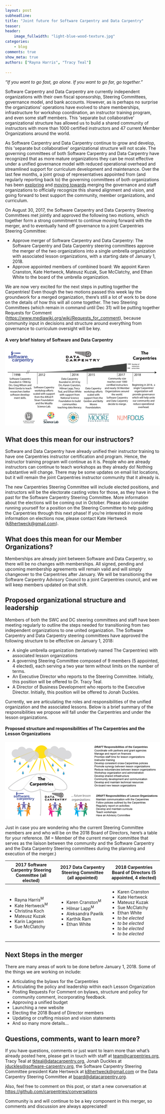 ```yaml
---
layout: post
subheadline:
title: "Joint future for Software Carpentry and Data Carpentry"
teaser:
header:
    image_fullwidth: "light-blue-wood-texture.jpg"
categories:
    - blog
comments: true
show_meta: true
authors: ["Rayna Harris", "Tracy Teal"]

---
```


*“If you want to go fast, go alone. If you want to go far, go together.”*

Software Carpentry and Data Carpentry are currently independent organizations with their own fiscal sponsorship, Steering Committees, governance model, and bank accounts. However, as is perhaps no surprise the organizations' operations have evolved to share memberships, infrastructure for workshop coordination, an instructor training program, and even some staff members. This 'separate but collaborative' organizational structure has allowed us to build a shared community of instructors with more than 1000 certified instructors and 47 current Member Organizations around the world.

As Software Carpentry and Data Carpentry continue to grow and develop, this 'separate but collaborative' organizational structure will not scale. The governing committees of both Software Carpentry and Data Carpentry have recognized that as more mature organizations they can be most effective under a unified governance model with reduced operational overhead and streamlined support for curriculum development and maintenance. Over the last few months, a joint group of representatives appointed from (and regularly reporting back to) the governing committees of both organizations has been [exploring](http://www.datacarpentry.org/blog/merger/) and [moving towards](http://www.datacarpentry.org/blog/mergermotions/) merging the governance and staff organizations to officially recognize this shared alignment and vision, and going forward to best support the community, member organizations, and curriculum. 

On August 30, 2017, the Software Carpentry and Data Carpentry Steering Committees met jointly and approved the following two motions, which together form a strong commitment to continue moving forward with the merger, and to eventually hand off governance to a joint Carpentries Steering Committee:
- Approve merger of Software Carpentry and Data Carpentry: The Software Carpentry and Data Carpentry steering committees approve the merger of the two organizations into a single umbrella organization with associated lesson organizations, with a starting date of January 1, 2018.
- Approve appointed members of combined board: We appoint Karen Cranston, Kate Hertweck, Mateusz Kuzak, Sue McClatchy, and Ethan White to the board of the umbrella organization.

We are now very excited for the next steps in putting together the Carpentries! Even though the two motions passed this week lay the groundwork for a merged organization, there’s still a lot of work to be done on the details of how this will all come together. The two Steering Committees (which remain in command until Dec 31) will be putting together Requests for Comment (https://www.mediawiki.org/wiki/Requests_for_comment), because community input in decisions and structure around everything from governance to curriculum oversight will be key.

#### A very brief history of Software and Data Carpentry

![History](/images/SWCDChistory.png "Milestones in the history of Software Carpentry and Data Carpentry")

## What does this mean for our instructors?

Software and Data Carpentry have already unified their instructor training to have one Carpentries instructor certification and program. Hence, the instructor training program will continue as it is. People who are already instructors can continue to teach workshops as they already do! Nothing substantive will change. There may be some updates on email list locations, but it will remain the joint Carpentries instructor community that it already is. 

The new Carpentries Steering Committee will include elected positions, and instructors will be the electorate casting votes for those, as they have in the past for the Software Carpentry Steering Committee. More information about the elections will be coming out in October. Please also consider running yourself for a position on the Steering Committee to help guiding the Carpentries through this next phase! If you’re interested in more information on elections now, please contact Kate Hertweck (k8hertweck@gmail.com).

## What does this mean for our Member Organizations?

Memberships are already joint between Software and Data Carpentry, so there will be no changes with memberships. All signed, pending and upcoming membership agreements will remain valid and will simply changeover to the Carpentries after January. We will be transitioning the Software Carpentry Advisory Council to a joint Carpentries council, and we will keep members updated on that shift.

## Proposed organizational structure and leadership

Members of both the SWC and DC steering committees and staff have been meeting regularly to outline the steps needed for transitioning from two independent organizations to one united organization. The Software Carpentry and Data Carpentry steering committees have approved the following structure to be effective on January 1, 2018:
- A single umbrella organization (tentatively named The Carpentries) with associated lesson organizations
- A governing Steering Committee composed of 9 members (5 appointed, 4 elected), each serving a two year term without limits on the number of terms. 
- An Executive Director who reports to the Steering Committee. Initially, this position will be offered to Dr. Tracy Teal.
- A Director of Business Development who reports to the Executive Director. Initially, this position will be offered to Jonah Duckles.

Currently, we are articulating the roles and responsibilities of the unified organization and the associated lessons. Below is a brief summary of the responsibilities we propose will fall under the Carpentries and under the lesson organizations.

#### Proposed structure and responsibilities of The Carpentries and the Lesson Organizations
![Organization](/images/SWCDCmerger.png "Proposed structure and responsibilities of The Carpentries and the Lesson Organizations")

Just in case you are wondering who the current Steering Committee members are and who will be on the 2018 Board of Directors, here’s a table for your reference. (M = Member of the current merger committee that serves as the liaison between the community and the Software Carpentry and the Data Carpentry Steering committees during the planning and execution of the merger.)

| **2017 Software Carpentry Steering Committee** (all elected) | **2017 Data Carpentry Steering Committee** (all appointed) |  **2018 Carpentries Board of Directors** (5 appointed, 4 elected) |
| ------------- |-------------| -------------|
| <ul><li>Rayna Harris<sup>M</sup></li><li>Kate Hertweck<sup>M</sup></li><li>Christina Koch</li><li>Mateusz Kuzak</li><li>Karin Lagesen</li><li>Sue McClatchy</li></ul> | <ul><li>Karen Cranston<sup>M</sup></li><li>Hilmar Lapp<sup>M</sup></li><li>Aleksandra Pawlik</li><li>Karthik Ram</li><li>Ethan White</li></ul> | <ul><li>Karen Cranston</li><li>Kate Hertweck</li><li>Mateusz Kuzak</li><li>Sue McClatchy</li><li>Ethan White</li><li>*to be elected*</li><li>*to be elected*</li><li>*to be elected*</li><li>*to be elected*</li></ul> |

## Next Steps in the merger
There are many areas of work to be done before January 1, 2018. Some of the things we are working on include:
- Articulating the bylaws for the Carpentries
- Articulating the policy and leadership within each Lesson Organization
- Posting Requests For Comment on bylaws, structure and policy for community comment, incorporating feedback.
- Approving a unified budget
- Launching a new website
- Electing the 2018 Board of Director members 
- Updating or crafting mission and vision statements
- And so many more details...

## Questions, comments, want to learn more?

If you have questions, comments or just want to learn more than what’s already posted here, please get in touch with staff at team@carpentries.org, Tracy Teal at tkteal@datacarpentry.org, Jonah Duckles at jduckles@software-carpentry.org, the Software Carpentry Steering Committee president Kate Hertweck at k8hertweck@gmail.com or the Data Carpentry Steering Committee at board@datacarpentry.org. 

Also, feel free to comment on this post, or start a new conversation at https://github.com/carpentries/conversations

Community is and will continue to be a key component in this merger, so comments and discussion are always appreciated!
